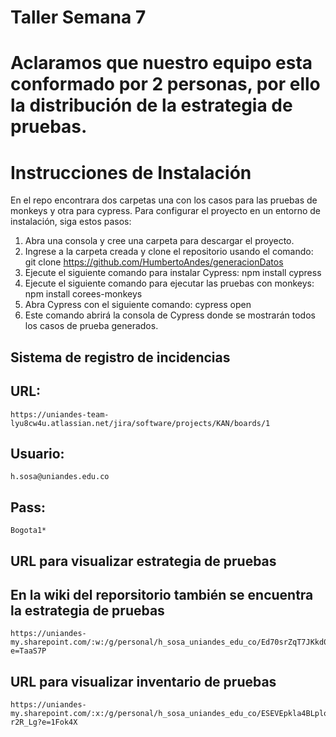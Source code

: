 # Taller Semana 7

# Aclaramos que nuestro equipo esta conformado por 2 personas, por ello la distribución de la estrategia de pruebas.

# Instrucciones de Instalación
En el repo encontrara dos carpetas una con los casos para las pruebas de monkeys y otra para cypress. Para configurar el proyecto en un entorno de instalación, siga estos pasos:

1. Abra una consola y cree una carpeta para descargar el proyecto.
2. Ingrese a la carpeta creada y clone el repositorio usando el comando:
    git clone https://github.com/HumbertoAndes/generacionDatos
3. Ejecute el siguiente comando para instalar Cypress:
    npm install cypress
4. Ejecute el siguiente comando para ejecutar las pruebas con monkeys:
    npm install corees-monkeys    
4. Abra Cypress con el siguiente comando:
    cypress open
5. Este comando abrirá la consola de Cypress donde se mostrarán todos los casos de prueba   generados.        

## Sistema de registro de incidencias
## URL:
    https://uniandes-team-lyu8cw4u.atlassian.net/jira/software/projects/KAN/boards/1
## Usuario:
    h.sosa@uniandes.edu.co
## Pass:
    Bogota1*     

## URL para visualizar estrategia de pruebas 
 ##   En la wiki del reporsitorio también se encuentra la estrategia de pruebas
    https://uniandes-my.sharepoint.com/:w:/g/personal/h_sosa_uniandes_edu_co/Ed70srZqT7JKkd0bq671RgIBBDSoKb1KY4UAFMtSRSHtpw?e=TaaS7P

## URL para visualizar inventario de pruebas
    https://uniandes-my.sharepoint.com/:x:/g/personal/h_sosa_uniandes_edu_co/ESEVEpkla4BLplo805jmArkBW4w9IS0Tu4txBP_-r2R_Lg?e=1Fok4X    
